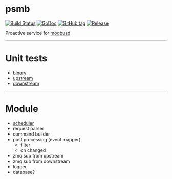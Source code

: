 # psmb
[![Build Status](https://travis-ci.org/taka-wang/psmb.svg?branch=dev)](https://travis-ci.org/taka-wang/psmb)
[![GoDoc](https://godoc.org/github.com/taka-wang/psmb?status.svg)](http://godoc.org/github.com/taka-wang/psmb)
[![GitHub tag](https://img.shields.io/github/tag/taka-wang/psmb.svg)](https://github.com/taka-wang/psmb/tags) 
[![Release](https://img.shields.io/github/release/taka-wang/psmb.svg)](https://github.com/taka-wang/psmb/releases/latest)


Proactive service for [modbusd](https://github.com/taka-wang/modbusd)

---

# Unit tests

- [binary](binary_test.go)
- [upstream](upstream_test.go)
- [downstream](downstream_test.go)

---

# Module
- [scheduler](https://github.com/taka-wang/gocron)
- request parser
- command builder
- post processing (event mapper)
    - filter
    - on changed
- zmq sub from upstream
- zmq sub from downstream
- logger
- database?
